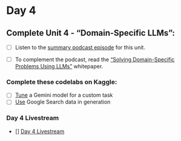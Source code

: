 # Day 4
## Complete Unit 4 - “Domain-Specific LLMs”:

- [ ] Listen to the [summary podcast episode](https://www.youtube.com/watch?v=MWqspvVvNzA&list=PLqFaTIg4myu_yKJpvF8WE2JfaG5kGuvoE&index=6) for this unit.
- [ ] To complement the podcast, read the [“Solving Domain-Specific Problems Using LLMs”](https://drive.google.com/file/d/17oA0s8yh8xNZ5ZKiM7cR3lPFlRO-P02a/view) whitepaper.


### Complete these codelabs on Kaggle:
- [ ] [Tune](https://www.kaggle.com/code/markishere/day-4-fine-tuning-a-custom-model) a Gemini model for a custom task
- [ ] [Use](https://www.kaggle.com/code/markishere/day-4-google-search-grounding) Google Search data in generation

### Day 4 Livestream
- [] [Day 4 Livestream](https://www.youtube.com/live/AN2tpHi26OE)
